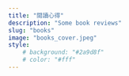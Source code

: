 ```yaml
---
title: "閱讀心得"
description: "Some book reviews"
slug: "books"
image: "books_cover.jpeg"
style:
    # background: "#2a9d8f"
    # color: "#fff"
---
```

